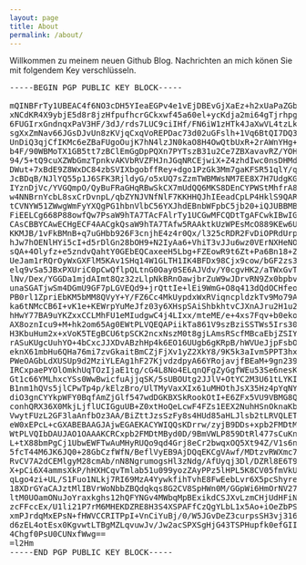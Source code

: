 ```yaml
---
layout: page
title: About
permalink: /about/
---
```

Willkommen zu meinem neuen Github Blog. Nachrichten an mich könen Sie mit folgendem Key verschlüsseln.

<pre>-----BEGIN PGP PUBLIC KEY BLOCK-----

mQINBFrTy1UBEAC4f6NO3cDH5YIeaEGPv4e1vEjDBEvGjXaEz+h2xUaPaZGbc4jX
xNCdKR4X9ybjE5d8r8jzHfpufhcrGCkxwf45a60el+ycKdja2mi64gTjrhpgTeKI
6FUGIrxGndnqxPaV3HF/3dJ/rds7LUC9ciIHf/FN6iW1zHTk4JaXwVL4tzLk6z4T
sgXxZmNav66JGsDJvUn8zKVjqCxqVoREPDac73d02uGFslh+1Vq6BtQI7DQ3s1K8
UnDiQ3qjCfIKMc6eZBaFUgoOujK7hN4lzJN0kaO8H4OwQtbUxR+2rAWnYHg+7dQA
b4F/90WBMoTX1GB5tt7zBClEmGgDpPQXn7PYTszB31u2Ce7ZBXavavRZ/YOHI+Kw
94/5+tQ9cuXZWbGmzTpnkvAKVbRVZFHJnJGqNRCEjwiX+Z4zhdIwc0nsDHMdke1b
DWut+7xBdE9Z8WxDC84zbSVIXbgobffRey+dgo1PzGk3Mm7gaKFSR51qlY/q4+cy
JcBDqB/NJlYQ55p1J6SFK3RjldyG/o5xUQ7sZzmTWBMWsNM7EE8X7H7UdgKG4Z9K
IYznDjVc/YVGQmpO/QyBuFRaGHqRBwSkCX7mUdQQ6MKS8DEnCYPWStMhfrA89pSe
w4NNBrnYcbL8sxCrDvnpL/qbZYNJVNfNlF7KKHHQJhIEeadCpLP4HklS9QARAQAB
tCVNYW51ZWwgWmFyYXQgPG1hbnVlbC56YXJhdEBnbWFpbC5jb20+iQJUBBMBCgA+
FiEELCg668P88owfQw7PsaW9hTA7TAcFAlrTy1UCGwMFCQDtTgAFCwkIBwIGFQoJ
CAsCBBYCAwECHgECF4AACgkQsaW9hTA7TAfw5RAAktkUzWPEsMcO889KEw6U5go9
KKMJB/1vFkBMnB+q7uGHbb926F3cnjhE4z4r0Qx/l325cRDR2FvDiOPRdUrp+QW6
hJw7hOENlHYi5cI+d5rDlGn28bOH9+N2IyAa6+VhiT3vJJu6wz0VErNXHeNOLxCD
sQA+4Olyfz+e5zndvQahtY0GEbEQCaxeeH5Lbg+FZEowR9t6Zt+Pa6Bn18+ZdQiw
UeJam1rRQrOyWxGXFlM5KAv1SHq14W1GLTH1IK4BFDx98Cjx9cow/bGF2zs3nt2d
elq9vSa5JBxPXUriC0pCwQflpQLtnG0Oay0SE6AJVdv/Y0cgvHK2/aTWxGvTmIsU
lNv/Dex/YGGDa1mjdAImt8Qz32zLlpNkBRnOawjbrZuW9wJDrvRN9Zx0bpbvoT9E
unaSGATjwSm4DGmU9GF7pLGVEQd9+jrQttIe+lEi9WmG+O8q413dQdOCHfeoXRaH
PB0rl1ZpriEbKM5bMM8QVyY+Y/FZ6Cc4MkUypdxWxRViqncpldzkTv9Mo79A2edh
ka6tNMcCB6I+vK1e+KEWrpYuMeJfz03y6XHspSAiShbkhtvCJXnAJru2H1u2QPXK
hHwY77BA9uYKZxxCCLMhFU1eMIudgwC4j4LIxx/mteME/e+4xs7Fqv+b0ekoQtnx
AX8oznIcu9+M+hk2om65Ag0EWtPLVQEQAPiikTa861V9szBziSSTWs5Irs301Dhe
H3KbuHum2x+xVoK5TEgBCU6tpSCK2ncxNszM0t8gjLAmsRScfMBcaEbjZSIYSsw5
rASuKUgcUuhYO+4bCxcJJXDvABzhHp4k6EO16UUgb6gKRpB/hWVUeJjpFsbO9fU0
eknX61mbHu6QHa76mi7zvGkaitBmCZjFjXv1yZ2XkY8/9K5k3aIvm5PPT3hxuIdO
PWeOAGbLdXUSUp9d2MziYLEAg1hF27KjvdzdpyA66YRojavjfBEaM+9gn239//jW
IRCxpaePYOlOmkhUqTOzIjaE1tg/cG4L8No4ELqnQFgZyGgfWEu53Se6nesKVeHp
Gt1c66YMLhxcYSs0WwBwicfuAjjqSK/5sUBOUtg2JJlV+OtYC2M3U61tLYKItYGg
B1nm1hQVs5jlCPwTp4p/kElzBro/UlTMyVaxXIx61uMHOthJsX35Hz4pYqNYUPZz
diO3gnCYYkpWFY0BqfAmZjGlf547wdDGKBXSkRookOtI+E6ZFx5VU9VBMG8Q3682
conhQRX36X0MkjLjflUCIGguUB+Z0xtHoQeLcwF4FZs1EEX2NuhHSnOknaKbugVE
VwytFUzL2GF3laAnfbOz3AA/BiZttJzsSzFy8s4HUd85aHLJlsb2tLRVQLETeqnD
eW0xEPcL+cGXABEBAAGJAjwEGAEKACYWIQQsKDrrw/zyjB9DDs+xpb2FMDtMBwUC
WtPLVQIbDAUJAO1OAAAKCRCxpb2FMDtMByd0D/9BmVWLP859DtRl477sCuKngcse
L+tX88bmPgCj1UbwEWFTwAuMHyRUQo9qd4Grj8eCr2bwqxOQ5Xt94Z/V1s6ne1K7
5fcT44M6JK6JQ0+28GbCzfWfN/BeflVyEB9AjDQqEKCgVAwf/MDtzvRWXmc7VLFD
RvCV7A2dCEMlgyM28cmAb/nN8NgrumogsHl3zNdg/AfUyqj3Dl/DZRl8E6T9yfQ2
X+pCi6X4ammsXkP/hHXHCqvTmlab51u099yozZAyPPz5lHPL5K8CV05fmVkUSgJU
qLgo4zi+UL/S1Fuo1NLkj7RI69MzA4YywkfihTvhE8FwEebLvr6X5pcShyreDDdO
18XDrGYaCAJztMlIBVrWoNbbZBQdqkqs8G2CV8SpHWn0M/GGpWi6HmOrNV271feB
ltM0UOamONuJoYraxkghs12hQFYNGv4MWbqMpBExikdCSJXvLzmCHjUdHFiNNyOk
zcFFccEx/U1li21P7rM6MHEKDZRE8H3S4XSPAFfCzQgYLbL1x5Ao+iOeZbPSHUWy
xmPJrdqMxEPsN+fHWVCCRITPpI+VnCiYuBj/0/W5JGvDeZ3curpsSH3vj316l9qT
d6zEL4otEsx0KgvwtLTBgMZLqvuwJv/Jw2acSPXSgHjG43TSPHupfk0efGIIBrfn
4Chgf0PsU0CUNxfWwg==
=l2Hm
-----END PGP PUBLIC KEY BLOCK-----</pre>
